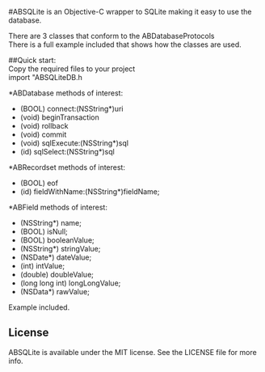 #ABSQLite is an Objective-C wrapper to SQLite making it easy to use the database.

There are 3 classes that conform to the ABDatabaseProtocols  
There is a full example included that shows how the classes are used.  

##Quick start:  
Copy the required files to your project  
import "ABSQLiteDB.h  

*ABDatabase methods of interest:
- (BOOL) connect:(NSString*)uri
- (void) beginTransaction
- (void) rollback
- (void) commit
- (void) sqlExecute:(NSString*)sql
- (id<ABRecordset>) sqlSelect:(NSString*)sql

*ABRecordset methods of interest:
- (BOOL) eof
- (id<ABField>) fieldWithName:(NSString*)fieldName;

*ABField methods of interest:
- (NSString*) name;
- (BOOL) isNull;
- (BOOL) booleanValue;
- (NSString*) stringValue;
- (NSDate*) dateValue;
- (int) intValue;
- (double) doubleValue;
- (long long int) longLongValue;
- (NSData*) rawValue;

Example included.

## License

ABSQLite is available under the MIT license. See the LICENSE file for more info.
